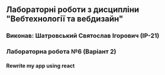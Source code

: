 ## Лабораторні роботи з дисципліни "Вебтехнології та вебдизайн"

### Виконав: Шатровський Святослав Ігорович (ІР-21)
### Лабораторна робота №6 (Варіант 2)

#### Rewrite my app using react


